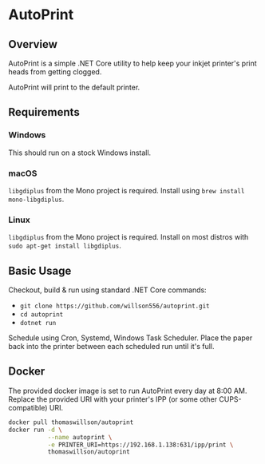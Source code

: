 # AutoPrint

## Overview

AutoPrint is a simple .NET Core utility to help keep your inkjet printer's print heads from getting clogged.

AutoPrint will print to the default printer.

## Requirements

### Windows

This should run on a stock Windows install.

### macOS

`libgdiplus` from the Mono project is required. Install using `brew install mono-libgdiplus`.

### Linux

`libgdiplus` from the Mono project is required. Install on most distros with `sudo apt-get install libgdiplus`.

## Basic Usage

Checkout, build & run using standard .NET Core commands:

- `git clone https://github.com/willson556/autoprint.git`
- `cd autoprint`
- `dotnet run`

Schedule using Cron, Systemd, Windows Task Scheduler. Place the paper back into the printer between each scheduled run until it's full.

## Docker

The provided docker image is set to run AutoPrint every day at 8:00 AM. Replace the provided URI with your printer's IPP (or some other CUPS-compatible) URI.

```sh
docker pull thomaswillson/autoprint
docker run -d \
           --name autoprint \
           -e PRINTER_URI=https://192.168.1.138:631/ipp/print \
           thomaswillson/autoprint
  ```
